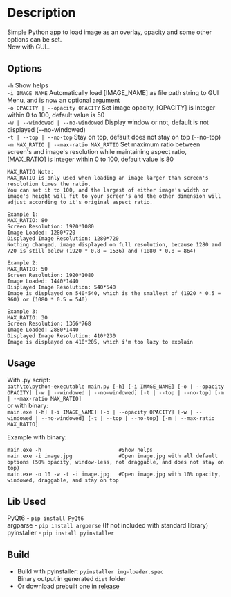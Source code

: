 # Description
Simple Python app to load image as an overlay, opacity and some other options can be set.  
Now with GUI..  

## Options
`-h` Show helps  
`-i IMAGE_NAME` Automatically load [IMAGE_NAME] as file path string to GUI Menu, and is now an optional argument  
`-o OPACITY | --opacity OPACITY` Set image opacity, [OPACITY] is Integer within 0 to 100, default value is 50  
`-w | --windowed | --no-windowed` Display window or not, default is not displayed (--no-windowed)  
`-t | --top | --no-top` Stay on top, default does not stay on top (--no-top)  
`-m MAX_RATIO | --max-ratio MAX_RATIO` Set maximum ratio between screen's and image's resolution while maintaining aspect ratio, [MAX_RATIO] is Integer within 0 to 100, default value is 80  
```
MAX_RATIO Note:
MAX_RATIO is only used when loading an image larger than screen's resolution times the ratio.  
You can set it to 100, and the largest of either image's width or image's height will fit to your screen's and the other dimension will adjust according to it's original aspect ratio.  

Example 1:  
MAX_RATIO: 80  
Screen Resolution: 1920*1080
Image Loaded: 1280*720  
Displayed Image Resolution: 1280*720  
Nothing changed, image displayed on full resolution, because 1280 and 720 is still below (1920 * 0.8 = 1536) and (1080 * 0.8 = 864)
  
Example 2:  
MAX_RATIO: 50  
Screen Resolution: 1920*1080  
Image Loaded: 1440*1440  
Displayed Image Resolution: 540*540  
Image is displayed on 540*540, which is the smallest of (1920 * 0.5 = 960) or (1080 * 0.5 = 540)  

Example 3:  
MAX_RATIO: 30  
Screen Resolution: 1366*768  
Image Loaded: 2880*1440  
Displayed Image Resolution: 410*230  
Image is displayed on 410*205, which i'm too lazy to explain    

```

## Usage
With .py script:  
`path\to\python-executable main.py [-h] [-i IMAGE_NAME] [-o | --opacity OPACITY] [-w | --windowed | --no-windowed] [-t | --top | --no-top] [-m | --max-ratio MAX_RATIO]`  
or with binary:  
`main.exe [-h] [-i IMAGE_NAME] [-o | --opacity OPACITY] [-w | --windowed | --no-windowed] [-t | --top | --no-top] [-m | --max-ratio MAX_RATIO]`  
  
Example with binary:
```
main.exe -h                         #Show helps
main.exe -i image.jpg               #Open image.jpg with all default options (50% opacity, window-less, not draggable, and does not stay on top)  
main.exe -o 10 -w -t -i image.jpg   #Open image.jpg with 10% opacity, windowed, draggable, and stay on top  
```

## Lib Used
PyQt6 - `pip install PyQt6`  
argparse - `pip install argparse` (If not included with standard library)
pyinstaller - `pip install pyinstaller`

## Build
- Build with pyinstaller: `pyinstaller img-loader.spec`  
Binary output in generated `dist` folder  
- Or download prebuilt one in [release](https://github.com/nandakho/img-loader/releases)
